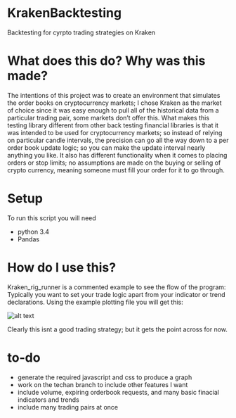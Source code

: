 # KrakenBacktesting
Backtesting for cyrpto trading strategies on Kraken

# What does this do? Why was this made?
The intentions of this project was to create an environment that simulates the order books on cryptocurrency markets; I chose Kraken as the market of choice since it was easy enough to pull all of the historical data from a particular trading pair, some markets don’t offer this. What makes this testing library different from other back testing financial libraries is that it was intended to be used for cryptocurrency markets; so instead of relying on particular candle intervals, the precision can go all the way down to a per order book update logic; so you can make the update interval nearly anything you like. It also has different functionality when it comes to placing orders or stop limits; no assumptions are made on the buying or selling of crypto currency, meaning someone must fill your order for it to go through.

# Setup
To run this script you will need 
  * python 3.4
  * Pandas


# How do I use this?
Kraken_rig_runner is a commented example to see the flow of the program:
Typically you want to set your trade logic apart from your indicator or trend declarations.
Using the example plotting file you will get this:

![alt text](https://image.prntscr.com/image/Uneoch7gQ9CnpdU-nhyylg.png)

Clearly this isnt a good trading strategy; but it gets the point across for now.

# to-do
  * generate the required javascript and css to produce a graph
  * work on the techan branch to include other features I want
  * include volume, expiring orderbook requests, and many basic finacial indicators and trends
  * include many trading pairs at once
